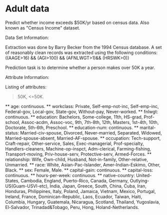 # Adult data
Predict whether income exceeds $50K/yr based on census data. Also known as "Census Income" dataset.

Data Set Information:

Extraction was done by Barry Becker from the 1994 Census database. A set of reasonably clean records was extracted using the following conditions: ((AAGE>16) && (AGI>100) && (AFNLWGT>1)&& (HRSWK>0)) 

Prediction task is to determine whether a person makes over 50K a year.

Attribute Information:

Listing of attributes: 

>50K, <=50K. 

** age: continuous. 
** workclass: Private, Self-emp-not-inc, Self-emp-inc, Federal-gov, Local-gov, State-gov, Without-pay, Never-worked. 
** fnlwgt: continuous. 
** education: Bachelors, Some-college, 11th, HS-grad, Prof-school, Assoc-acdm, Assoc-voc, 9th, 7th-8th, 12th, Masters, 1st-4th, 10th, Doctorate, 5th-6th, Preschool. 
** education-num: continuous. 
** marital-status: Married-civ-spouse, Divorced, Never-married, Separated, Widowed, Married-spouse-absent, Married-AF-spouse. 
** occupation: Tech-support, Craft-repair, Other-service, Sales, Exec-managerial, Prof-specialty, Handlers-cleaners, Machine-op-inspct, Adm-clerical, Farming-fishing, Transport-moving, Priv-house-serv, Protective-serv, Armed-Forces. 
** relationship: Wife, Own-child, Husband, Not-in-family, Other-relative, Unmarried. 
** race: White, Asian-Pac-Islander, Amer-Indian-Eskimo, Other, Black. 
** sex: Female, Male. 
** capital-gain: continuous. 
** capital-loss: continuous. 
** hours-per-week: continuous. 
** native-country: United-States, Cambodia, England, Puerto-Rico, Canada, Germany, Outlying-US(Guam-USVI-etc), India, Japan, Greece, South, China, Cuba, Iran, Honduras, Philippines, Italy, Poland, Jamaica, Vietnam, Mexico, Portugal, Ireland, France, Dominican-Republic, Laos, Ecuador, Taiwan, Haiti, Columbia, Hungary, Guatemala, Nicaragua, Scotland, Thailand, Yugoslavia, El-Salvador, Trinadad&Tobago, Peru, Hong, Holand-Netherlands.


